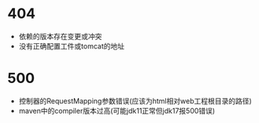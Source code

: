 # 404
- 依赖的版本存在变更或冲突
- 没有正确配置工件或tomcat的地址

# 500
- 控制器的RequestMapping参数错误(应该为html相对web工程根目录的路径)
- maven中的compiler版本过高(可能jdk11正常但jdk17报500错误)


